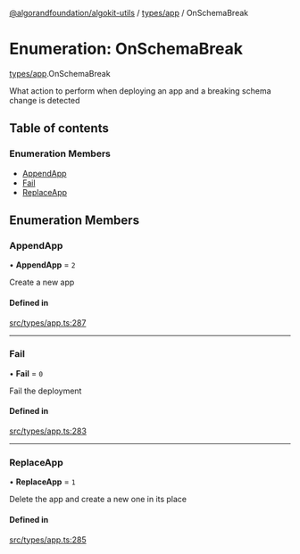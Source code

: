 [@algorandfoundation/algokit-utils](../README.md) / [types/app](../modules/types_app.md) / OnSchemaBreak

# Enumeration: OnSchemaBreak

[types/app](../modules/types_app.md).OnSchemaBreak

What action to perform when deploying an app and a breaking schema change is detected

## Table of contents

### Enumeration Members

- [AppendApp](types_app.OnSchemaBreak.md#appendapp)
- [Fail](types_app.OnSchemaBreak.md#fail)
- [ReplaceApp](types_app.OnSchemaBreak.md#replaceapp)

## Enumeration Members

### AppendApp

• **AppendApp** = ``2``

Create a new app

#### Defined in

[src/types/app.ts:287](https://github.com/joe-p/algokit-utils-ts/blob/main/src/types/app.ts#L287)

___

### Fail

• **Fail** = ``0``

Fail the deployment

#### Defined in

[src/types/app.ts:283](https://github.com/joe-p/algokit-utils-ts/blob/main/src/types/app.ts#L283)

___

### ReplaceApp

• **ReplaceApp** = ``1``

Delete the app and create a new one in its place

#### Defined in

[src/types/app.ts:285](https://github.com/joe-p/algokit-utils-ts/blob/main/src/types/app.ts#L285)
